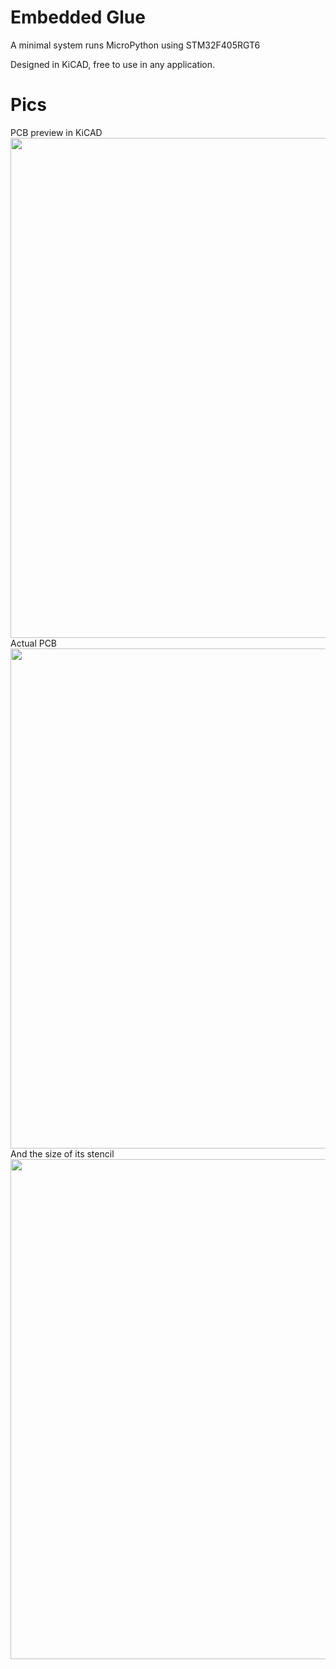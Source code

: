 # Embedded Glue

A minimal system runs MicroPython using STM32F405RGT6

Designed in KiCAD, free to use in any application.

# Pics

PCB preview in KiCAD
</br>
<img src="http://image.ibb.co/mUrFmv/236.png" width=800>
Actual PCB
</br>
<img src="http://image.ibb.co/nd5uDa/IMG_20170908_225257.jpg" width=800>
And the size of its stencil
</br>
<img src="http://image.ibb.co/etVuDa/mmexport1504907872005.jpg" width=800>
